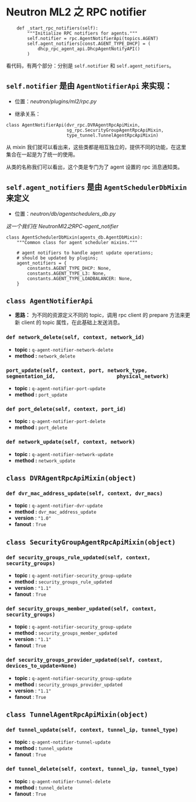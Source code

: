 # Neutron ML2 之 RPC notifier

```
    def _start_rpc_notifiers(self):
        """Initialize RPC notifiers for agents."""
        self.notifier = rpc.AgentNotifierApi(topics.AGENT)
        self.agent_notifiers[const.AGENT_TYPE_DHCP] = (
            dhcp_rpc_agent_api.DhcpAgentNotifyAPI()
        )
```

看代码，有两个部分：分别是 `self.notifier` 和 `self.agent_notifiers`。


## `self.notifier` 是由 `AgentNotifierApi` 来实现：

* 位置：*neutron/plugins/ml2/rpc.py*

* 继承关系：

```
class AgentNotifierApi(dvr_rpc.DVRAgentRpcApiMixin,
                       sg_rpc.SecurityGroupAgentRpcApiMixin,
                       type_tunnel.TunnelAgentRpcApiMixin)
```

从 mixin 我们就可以看出来，这些类都是相互独立的，提供不同的功能，在这里集合在一起是为了统一的使用。

从类的名称我们可以看出，这个类是专门为了 agent 设置的 rpc 消息通知类。

## `self.agent_notifiers` 是由 `AgentSchedulerDbMixin` 来定义

* 位置：*neutron/db/agentschedulers_db.py*

*这一个我们在 NeutronMl2之RPC-agent_notifier*

```
class AgentSchedulerDbMixin(agents_db.AgentDbMixin):
    """Common class for agent scheduler mixins."""

    # agent notifiers to handle agent update operations;
    # should be updated by plugins;
    agent_notifiers = {
        constants.AGENT_TYPE_DHCP: None,
        constants.AGENT_TYPE_L3: None,
        constants.AGENT_TYPE_LOADBALANCER: None,
    }
```

## `class AgentNotifierApi`

* **思路：** 为不同的资源定义不同的 topic，调用 rpc client 的 prepare 方法来更新 client 的 topic 属性，在此基础上发送消息。

### `def network_delete(self, context, network_id)`

* **topic :** `q-agent-notifier-network-delete`
* **method :** `network_delete`

### `port_update(self, context, port, network_type, segmentation_id,                    physical_network)`

* **topic :** `q-agent-notifier-port-update`
* **method :** `port_update`

### `def port_delete(self, context, port_id)`

* **topic :** `q-agent-notifier-port-delete`
* **method :** `port_delete`

### `def network_update(self, context, network)`

* **topic :** `q-agent-notifier-network-update`
* **method :** `network_update`

## `class DVRAgentRpcApiMixin(object)`

### `def dvr_mac_address_update(self, context, dvr_macs)`

* **topic :** `q-agent-notifier-dvr-update`
* **method :** `dvr_mac_address_update`
* **version** : `"1.0"`
* **fanout** : `True`

## `class SecurityGroupAgentRpcApiMixin(object)`

### `def security_groups_rule_updated(self, context, security_groups)`

* **topic :** `q-agent-notifier-security_group-update`
* **method :** `security_groups_rule_updated`
* **version** : `"1.1"`
* **fanout** : `True`

### `def security_groups_member_updated(self, context, security_groups)`

* **topic :** `q-agent-notifier-security_group-update`
* **method :** `security_groups_member_updated`
* **version** : `"1.1"`
* **fanout** : `True`

### `def security_groups_provider_updated(self, context, devices_to_update=None)`

* **topic :** `q-agent-notifier-security_group-update`
* **method :** `security_groups_provider_updated`
* **version** : `"1.1"`
* **fanout** : `True`

## `class TunnelAgentRpcApiMixin(object)`

### `def tunnel_update(self, context, tunnel_ip, tunnel_type)`

* **topic :** `q-agent-notifier-tunnel-update`
* **method :** `tunnel_update`
* **fanout** : `True`

### `def tunnel_delete(self, context, tunnel_ip, tunnel_type)`

* **topic :** `q-agent-notifier-tunnel-delete`
* **method :** `tunnel_delete`
* **fanout** : `True`